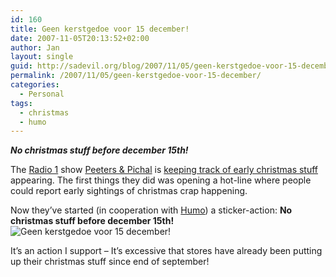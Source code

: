 ```yaml
---
id: 160
title: Geen kerstgedoe voor 15 december!
date: 2007-11-05T20:13:52+02:00
author: Jan
layout: single
guid: http://sadevil.org/blog/2007/11/05/geen-kerstgedoe-voor-15-december/
permalink: /2007/11/05/geen-kerstgedoe-voor-15-december/
categories:
  - Personal
tags:
  - christmas
  - humo
---
```

_**No christmas stuff before december 15th!**_

The <a href="http://www.radio1.be/" target="_blank">Radio 1</a> show <a href="http://www.radio1.be/programmas/pepi/" target="_blank">Peeters & Pichal</a> is <a href="http://www.radio1.be/programmas/pepi/149432/" target="_blank">keeping track of early christmas stuff</a> appearing. The first things they did was opening a hot-line where people could report early sightings of christmas crap happening.

Now they&#8217;ve started (in cooperation with <a href="http://www.humo.be/" target="_blank">Humo</a>) a sticker-action: **No christmas stuff before december 15th!**  
<img src="https://i2.wp.com/kcore.org/wp-content/uploads/2007/11/geen_kerstgedoe_voor_15dec-sm.png?w=920&#038;ssl=1" alt="Geen kerstgedoe voor 15 december!" data-recalc-dims="1" /> 

It&#8217;s an action I support &#8211; It&#8217;s excessive that stores have already been putting up their christmas stuff since end of september!